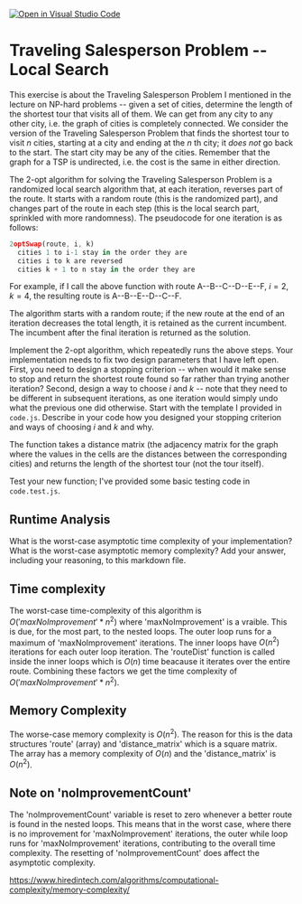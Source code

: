 [![Open in Visual Studio Code](https://classroom.github.com/assets/open-in-vscode-718a45dd9cf7e7f842a935f5ebbe5719a5e09af4491e668f4dbf3b35d5cca122.svg)](https://classroom.github.com/online_ide?assignment_repo_id=13163031&assignment_repo_type=AssignmentRepo)
# Traveling Salesperson Problem -- Local Search

This exercise is about the Traveling Salesperson Problem I mentioned in the
lecture on NP-hard problems -- given a set of cities, determine the length of
the shortest tour that visits all of them. We can get from any city to any other
city, i.e. the graph of cities is completely connected. We consider the version
of the Traveling Salesperson Problem that finds the shortest tour to visit $n$
cities, starting at a city and ending at the $n$ th city; it *does not* go
back to the start. The start city may be any of the cities. Remember that the
graph for a TSP is undirected, i.e. the cost is the same in either direction.

The 2-opt algorithm for solving the Traveling Salesperson Problem is a
randomized local search algorithm that, at each iteration, reverses part of the
route. It starts with a random route (this is the randomized part), and changes
part of the route in each step (this is the local search part, sprinkled with
more randomness). The pseudocode for one iteration is as follows:

```javascript
2optSwap(route, i, k)
  cities 1 to i-1 stay in the order they are
  cities i to k are reversed
  cities k + 1 to n stay in the order they are
```

For example, if I call the above function with route A--B--C--D--E--F, $i=2$,
$k=4$, the resulting route is A--B--E--D--C--F.

The algorithm starts with a random route; if the new route at the end of an
iteration decreases the total length, it is retained as the current incumbent.
The incumbent after the final iteration is returned as the solution.

Implement the 2-opt algorithm, which repeatedly runs the above steps. Your
implementation needs to fix two design parameters that I have left open. First,
you need to design a stopping criterion -- when would it make sense to stop and
return the shortest route found so far rather than trying another iteration?
Second, design a way to choose $i$ and $k$ -- note that they need to be
different in subsequent iterations, as one iteration would simply undo what
the previous one did otherwise. Start with the template I provided in `code.js`.
Describe in your code how you designed your stopping criterion and ways of
choosing $i$ and $k$ and why.

The function takes a distance matrix (the adjacency matrix for the graph where
the values in the cells are the distances between the corresponding cities) and
returns the length of the shortest tour (not the tour itself).

Test your new function; I've provided some basic testing code in `code.test.js`.

## Runtime Analysis

What is the worst-case asymptotic time complexity of your implementation? What
is the worst-case asymptotic memory complexity? Add your answer, including your
reasoning, to this markdown file.

## Time complexity

The worst-case time-complexity of this algorithm is $O('maxNoImprovement' * n^2)$ where 'maxNoImprovement' is a vraible. This is due, for the most part, to the nested loops. The outer loop runs for a maximum of 'maxNoImprovement' iterations. The inner loops have $O(n^2)$ iterations for each outer loop iteration. The 'routeDist' function is called inside the inner loops which is $O(n)$ time beacause it iterates over the entire route. Combining these factors we get the time complexity of $O('maxNoImprovement' * n^2)$. 

## Memory Complexity

The worse-case memory complexity is $O(n^2)$. The reason for this is the data structures 'route' (array) and 'distance_matrix' which is a square matrix. The array has a memory complexity of $O(n)$ and the 'distance_matrix' is $O(n^2)$. 

## Note on 'noImprovementCount'

The 'noImprovementCount' variable is reset to zero whenever a better route is found in the nested loops. This means that in the worst case, where there is no improvement for 'maxNoImprovement' iterations, the outer while loop runs for 'maxNoImprovement' iterations, contributing to the overall time complexity. The resetting of 'noImprovementCount' does affect the asymptotic complexity.


https://www.hiredintech.com/algorithms/computational-complexity/memory-complexity/

